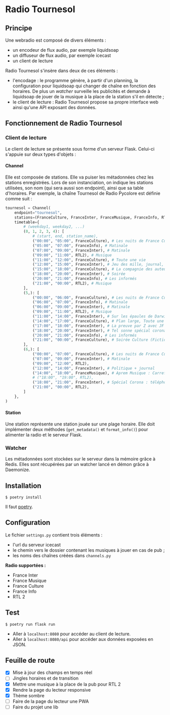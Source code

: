 # Radio Tournesol

## Principe

Une webradio est composé de divers éléments :

- un encodeur de flux audio, par exemple liquidsoap
- un diffuseur de flux audio, par exemple icecast
- un client de lecture

Radio Tournesol s'insère dans deux de ces éléments :

- l'encodage : le programme génère, à partir d'un planning, la configuration pour liquidsoap qui changer de chaîne en fonction des horaires. De plus un *watcher* surveille les publicités et demande à liquidsoap de jouer de la musique à la place de la station s'il en détecte ;
- le client de lecture : Radio Tournesol propose sa propre interface web ainsi qu'une API exposant des données.

## Fonctionnement de Radio Tournesol

### Client de lecture

Le client de lecture se présente sous forme d'un serveur Flask. Celui-ci s'appuie sur deux types d'objets :

#### Channel

Elle est composée de stations. Elle va puiser les métadonnées chez les stations enregistrées. Lors de son instanciation, on indique les stations utilisées, son nom (qui sera aussi son endpoint), ainsi que sa table d'horaires. Par exemple, la chaîne Tournesol de Radio Pycolore est définie comme suit :

```python
tournesol = Channel(
    endpoint="tournesol",
    stations=(FranceCulture, FranceInter, FranceMusique, FranceInfo, RTL2),
    timetable={
        # (weekday1, weekday2, ...)
        (0, 1, 2, 3, 4): [
            # (start, end, station_name),
            ("00:00", "05:00", FranceCulture), # Les nuits de France Culture
            ("05:00", "07:00", FranceInfo), # Matinale
            ("07:00", "09:00", FranceInter), # Matinale
            ("09:00", "11:00", RTL2), # Musique
            ("11:00", "12:00", FranceCulture), # Toute une vie
            ("12:00", "15:00", FranceInter), # Jeu des mille, journal, boomerang
            ("15:00", "18:00", FranceCulture), # La compagnie des auteurs/poètes, La Méthode scientifique, LSD (la série docu)
            ("18:00", "20:00", FranceInter), # Soirée
            ("20:00", "21:00", FranceInfo), # Les informés
            ("21:00", "00:00", RTL2), # Musique
        ],
        (5,): [
            ("00:00", "06:00", FranceCulture), # Les nuits de France Culture
            ("06:00", "07:00", FranceInfo), # Matinale
            ("06:00", "09:00", FranceInter), # Matinale
            ("09:00", "11:00", RTL2), # Musique
            ("11:00", "14:00", FranceInter), # Sur les épaules de Darwin + politique + midi
            ("14:00", "17:00", FranceCulture), # Plan large, Toute une vie, La Conversation scientifique
            ("17:00", "18:00", FranceInter), # La preuve par Z avec JF Zygel
            ("18:00", "20:00", FranceInter), # Tel sonne spécial corona
            ("20:00", "21:00", FranceInfo), # Les informés
            ("21:00", "00:00", FranceCulture), # Soirée Culture (Fiction, Mauvais Genre, rediff Toute une vie)
        ],
        (6,): [
            ("00:00", "07:00", FranceCulture), # Les nuits de France Culture
            ("07:00", "09:00", FranceInter), # Matinale
            ("09:00", "12:00", RTL2),
            ("12:00", "14:00", FranceInter), # Politique + journal
            ("14:00", "18:00", FranceMusique), # Aprem Musique : Carrefour de Lodéon et La tribune des critiques de disques
            # ("18:00", "19:00", RTL2),
            ("18:00", "21:00", FranceInter), # Spécial Corona : téléphone sonne et le masque et la plume
            ("21:00", "00:00", RTL2),
        ]
    },
)
```

#### Station

Une station représente une station jouée sur une plage horaire. Elle doit implémenter deux méthodes (`get_metadata()` et `format_info()`) pour alimenter la radio et le serveur Flask.

### Watcher

Les métadonnées sont stockées sur le serveur dans la mémoire grâce à Redis. Elles sont récupérées par un watcher lancé en démon grâce à Daemonize.

## Installation

```
$ poetry install 
```

Il faut [poetry](https://github.com/sdispater/poetry).

## Configuration

Le fichier `settings.py` contient trois éléments :
- l'url du serveur icecast
- le chemin vers le dossier contenant les musiques à jouer en cas de pub ;
- les noms des chaînes créées dans `channels.py`

**Radio supportées :**

- France Inter
- France Musique
- France Culture
- France Info
- RTL 2

## Test

```
$ poetry run flask run
```

- Aller à `localhost:8080` pour accéder au client de lecture.
- Aller à `localhost:8080/api` pour accéder aux données exposées en JSON.

## Feuille de route
 
- [x] Mise à jour des champs en temps réel
- [ ] Jingles horaires et de transition
- [x] Mettre une musique à la place de la pub pour RTL 2
- [x] Rendre la page du lecteur responsive
- [x] Thème sombre
- [ ] Faire de la page du lecteur une PWA
- [ ] Faire du projet une lib

